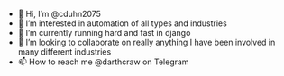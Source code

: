 - 👋 Hi, I’m @cduhn2075
- 👀 I’m interested in automation of all types and industries
- 🌱 I’m currently running hard and fast in django
- 💞️ I’m looking to collaborate on really anything I have been involved in many different industries
- 📫 How to reach me @darthcraw on Telegram

<!---
cduhn2075/cduhn2075 is a ✨ special ✨ repository because its `README.md` (this file) appears on your GitHub profile.
You can click the Preview link to take a look at your changes.
--->
